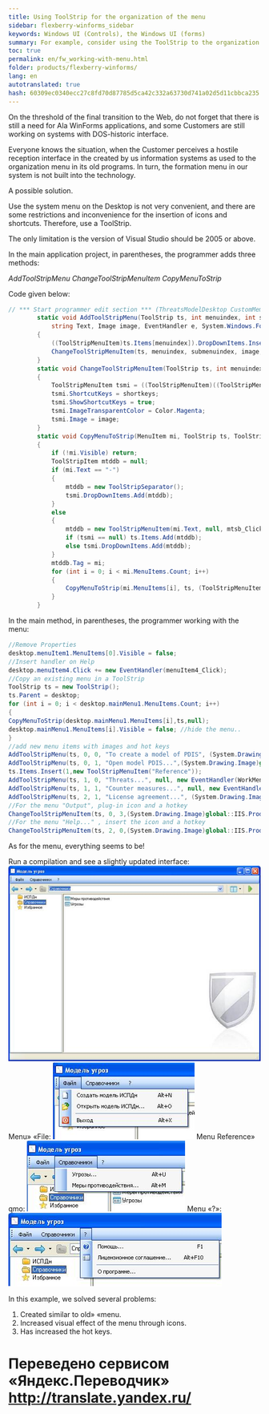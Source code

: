 ```yaml
--- 
title: Using ToolStrip for the organization of the menu 
sidebar: flexberry-winforms_sidebar 
keywords: Windows UI (Controls), the Windows UI (forms) 
summary: For example, consider using the ToolStrip to the organization menu in the main form of the application 
toc: true 
permalink: en/fw_working-with-menu.html 
folder: products/flexberry-winforms/ 
lang: en 
autotranslated: true 
hash: 60309ec0340ecc27c8fd70d87785d5ca42c332a63730d741a02d5d11cbbca235 
--- 
```


On the threshold of the final transition to the Web, do not forget that there is still a need for Ala WinForms applications, and some Customers are still working on systems with DOS-historic interface. 

Everyone knows the situation, when the Customer perceives a hostile reception interface in the created by us information systems as used to the organization menu in its old programs. In turn, the formation menu in our system is not built into the technology. 

A possible solution. 

Use the system menu on the Desktop is not very convenient, and there are some restrictions and inconvenience for the insertion of icons and shortcuts. Therefore, use a ToolStrip. 

The only limitation is the version of Visual Studio should be 2005 or above. 

In the main application project, in parentheses, the programmer adds three methods: 

_AddToolStripMenu_ 
_ChangeToolStripMenuItem_ 
_CopyMenuToStrip_ 

Code given below: 

```csharp
// *** Start programmer edit section *** (ThreatsModelDesktop CustomMembers) 
        static void AddToolStripMenu(ToolStrip ts, int menuindex, int submenuindex, 
            string Text, Image image, EventHandler e, System.Windows.Forms.Keys shortkeys)
        {
            ((ToolStripMenuItem)ts.Items[menuindex]).DropDownItems.Insert(submenuindex, new ToolStripMenuItem(Text, null, e));
            ChangeToolStripMenuItem(ts, menuindex, submenuindex, image, shortkeys);
        }
        static void ChangeToolStripMenuItem(ToolStrip ts, int menuindex, int submenuindex, Image image, System.Windows.Forms.Keys shortkeys)
        {
            ToolStripMenuItem tsmi = ((ToolStripMenuItem)((ToolStripMenuItem)ts.Items[menuindex]).DropDownItems[submenuindex]);
            tsmi.ShortcutKeys = shortkeys;
            tsmi.ShowShortcutKeys = true;
            tsmi.ImageTransparentColor = Color.Magenta;
            tsmi.Image = image; 
        }
        static void CopyMenuToStrip(MenuItem mi, ToolStrip ts, ToolStripMenuItem tsmi)
        {
            if (!mi.Visible) return;
            ToolStripItem mtddb = null;
            if (mi.Text == "-")
            {
                mtddb = new ToolStripSeparator();
                tsmi.DropDownItems.Add(mtddb);  
            }
            else
            {
                mtddb = new ToolStripMenuItem(mi.Text, null, mtsb_Click);
                if (tsmi == null) ts.Items.Add(mtddb);  
                else tsmi.DropDownItems.Add(mtddb);  
            }
            mtddb.Tag = mi;   
            for (int i = 0; i < mi.MenuItems.Count; i++)
            {
                CopyMenuToStrip(mi.MenuItems[i], ts, (ToolStripMenuItem)mtddb);
            } 
        }
``` 


In the main method, in parentheses, the programmer working with the menu: 

```csharp
//Remove Properties 
desktop.menuItem1.MenuItems[0].Visible = false;                 
//Insert handler on Help 
desktop.menuItem4.Click += new EventHandler(menuItem4_Click);   
//Copy an existing menu in a ToolStrip 
ToolStrip ts = new ToolStrip();
ts.Parent = desktop;
for (int i = 0; i < desktop.mainMenu1.MenuItems.Count; i++)
{
CopyMenuToStrip(desktop.mainMenu1.MenuItems[i],ts,null);
desktop.mainMenu1.MenuItems[i].Visible = false; //hide the menu.. 
}
//add new menu items with images and hot keys 
AddToolStripMenu(ts, 0, 0, "To create a model of PDIS", (System.Drawing.Image)global::IIS.Product.Properties.Resources.new16,new EventHandler(WorkMenu_Click),Keys.Alt | Keys.N);
AddToolStripMenu(ts, 0, 1, "Open model PDIS...",(System.Drawing.Image)global::IIS.Product.Properties.Resources.Open16, new EventHandler(WorkMenu_Click), Keys.Alt | Keys.O);
ts.Items.Insert(1,new ToolStripMenuItem("Reference"));
AddToolStripMenu(ts, 1, 0, "Threats...", null, new EventHandler(WorkMenu_Click), Keys.Alt | Keys.U);
AddToolStripMenu(ts, 1, 1, "Counter measures...", null, new EventHandler(WorkMenu_Click), Keys.Alt | Keys.M);
AddToolStripMenu(ts, 2, 1, "License agreement...", (System.Drawing.Image)global::IIS.Product.Properties.Resources.Attrib16,  new EventHandler(menuItem4_Click), Keys.Alt | Keys.F10);
//For the menu "Output", plug-in icon and a hotkey 
ChangeToolStripMenuItem(ts, 0, 3,(System.Drawing.Image)global::IIS.Product.Properties.Resources.Exit16, Keys.Alt | Keys.X);
//For the menu "Help..." , insert the icon and a hotkey 
ChangeToolStripMenuItem(ts, 2, 0,(System.Drawing.Image)global::IIS.Product.Properties.Resources.Help16,  Keys.F1);
``` 

As for the menu, everything seems to be! 

Run a compilation and see a slightly updated interface: 
![](/images/pages/products/flexberry-winforms/desktop/image001.jpg) 
Menu» «File: 
![](/images/pages/products/flexberry-winforms/desktop/image002.jpg) 
Menu Reference» qmo: 
![](/images/pages/products/flexberry-winforms/desktop/image003.jpg) 
Menu «?»: 
![](/images/pages/products/flexberry-winforms/desktop/image004.jpg) 

In this example, we solved several problems: 

1. Created similar to old» «menu. 
2. Increased visual effect of the menu through icons. 
3. Has increased the hot keys. 



 # Переведено сервисом «Яндекс.Переводчик» http://translate.yandex.ru/